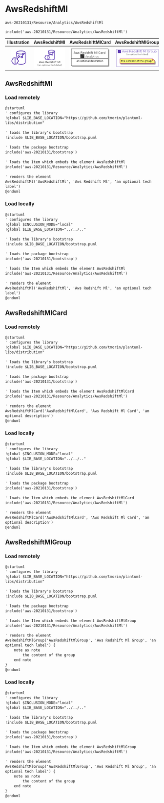 # AwsRedshiftMl


```text
aws-20210131/Resource/Analytics/AwsRedshiftMl
```

```text
include('aws-20210131/Resource/Analytics/AwsRedshiftMl')
```



| Illustration | AwsRedshiftMl | AwsRedshiftMlCard | AwsRedshiftMlGroup |
| :---: | :---: | :---: | :---: |
| ![illustration for Illustration](../../../aws-20210131/Resource/Analytics/AwsRedshiftMl.png) | ![illustration for AwsRedshiftMl](../../../aws-20210131/Resource/Analytics/AwsRedshiftMl.Local.png) | ![illustration for AwsRedshiftMlCard](../../../aws-20210131/Resource/Analytics/AwsRedshiftMlCard.Local.png) | ![illustration for AwsRedshiftMlGroup](../../../aws-20210131/Resource/Analytics/AwsRedshiftMlGroup.Local.png) |




## AwsRedshiftMl

### Load remotely
```plantuml
@startuml
' configures the library
!global $LIB_BASE_LOCATION="https://github.com/tmorin/plantuml-libs/distribution"

' loads the library's bootstrap
!include $LIB_BASE_LOCATION/bootstrap.puml

' loads the package bootstrap
include('aws-20210131/bootstrap')

' loads the Item which embeds the element AwsRedshiftMl
include('aws-20210131/Resource/Analytics/AwsRedshiftMl')

' renders the element
AwsRedshiftMl('AwsRedshiftMl', 'Aws Redshift Ml', 'an optional tech label')
@enduml
```

### Load locally
```plantuml
@startuml
' configures the library
!global $INCLUSION_MODE="local"
!global $LIB_BASE_LOCATION="../../.."

' loads the library's bootstrap
!include $LIB_BASE_LOCATION/bootstrap.puml

' loads the package bootstrap
include('aws-20210131/bootstrap')

' loads the Item which embeds the element AwsRedshiftMl
include('aws-20210131/Resource/Analytics/AwsRedshiftMl')

' renders the element
AwsRedshiftMl('AwsRedshiftMl', 'Aws Redshift Ml', 'an optional tech label')
@enduml
```

## AwsRedshiftMlCard

### Load remotely
```plantuml
@startuml
' configures the library
!global $LIB_BASE_LOCATION="https://github.com/tmorin/plantuml-libs/distribution"

' loads the library's bootstrap
!include $LIB_BASE_LOCATION/bootstrap.puml

' loads the package bootstrap
include('aws-20210131/bootstrap')

' loads the Item which embeds the element AwsRedshiftMlCard
include('aws-20210131/Resource/Analytics/AwsRedshiftMl')

' renders the element
AwsRedshiftMlCard('AwsRedshiftMlCard', 'Aws Redshift Ml Card', 'an optional description')
@enduml
```

### Load locally
```plantuml
@startuml
' configures the library
!global $INCLUSION_MODE="local"
!global $LIB_BASE_LOCATION="../../.."

' loads the library's bootstrap
!include $LIB_BASE_LOCATION/bootstrap.puml

' loads the package bootstrap
include('aws-20210131/bootstrap')

' loads the Item which embeds the element AwsRedshiftMlCard
include('aws-20210131/Resource/Analytics/AwsRedshiftMl')

' renders the element
AwsRedshiftMlCard('AwsRedshiftMlCard', 'Aws Redshift Ml Card', 'an optional description')
@enduml
```

## AwsRedshiftMlGroup

### Load remotely
```plantuml
@startuml
' configures the library
!global $LIB_BASE_LOCATION="https://github.com/tmorin/plantuml-libs/distribution"

' loads the library's bootstrap
!include $LIB_BASE_LOCATION/bootstrap.puml

' loads the package bootstrap
include('aws-20210131/bootstrap')

' loads the Item which embeds the element AwsRedshiftMlGroup
include('aws-20210131/Resource/Analytics/AwsRedshiftMl')

' renders the element
AwsRedshiftMlGroup('AwsRedshiftMlGroup', 'Aws Redshift Ml Group', 'an optional tech label') {
    note as note
        the content of the group
    end note
}
@enduml
```

### Load locally
```plantuml
@startuml
' configures the library
!global $INCLUSION_MODE="local"
!global $LIB_BASE_LOCATION="../../.."

' loads the library's bootstrap
!include $LIB_BASE_LOCATION/bootstrap.puml

' loads the package bootstrap
include('aws-20210131/bootstrap')

' loads the Item which embeds the element AwsRedshiftMlGroup
include('aws-20210131/Resource/Analytics/AwsRedshiftMl')

' renders the element
AwsRedshiftMlGroup('AwsRedshiftMlGroup', 'Aws Redshift Ml Group', 'an optional tech label') {
    note as note
        the content of the group
    end note
}
@enduml
```

